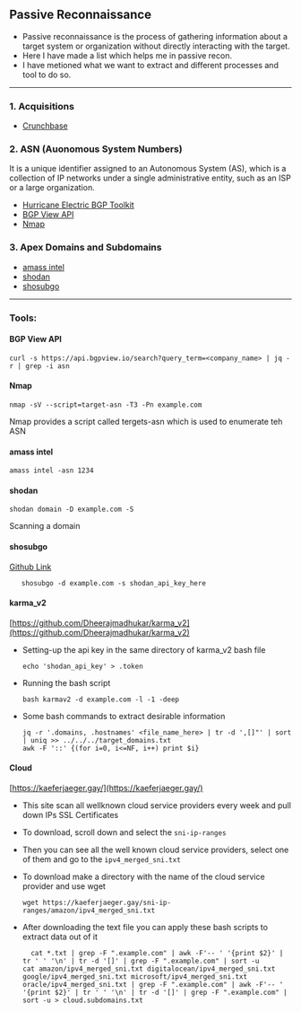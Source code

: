 ## Passive Reconnaissance  
* Passive reconnaissance is the process of gathering information about a target system or organization without directly interacting with the target.
* Here I have made a list which helps me in passive recon.
* I have metioned what we want to extract and different processes and tool to do so.
---  
### 1. Acquisitions
  * [Crunchbase](https://www.crunchbase.com/)
### 2. ASN (Auonomous System Numbers)
It is a unique identifier assigned to an Autonomous System (AS), which is a collection of IP networks under a single administrative entity, such as an ISP or a large organization.
  * [Hurricane Electric BGP Toolkit](https://bgp.he.net/)
  * [BGP View API](https://github.com/SpiderSec101/Web_Application_Security_Testing/blob/main/Recon/Passive_Recon.md#bgp-view-api)
  * [Nmap](https://github.com/SpiderSec101/Web_Application_Security_Testing/blob/main/Recon/Passive_Recon.md#nmap)
### 3. Apex Domains and Subdomains    
  * [amass intel](https://github.com/SpiderSec101/Web_Application_Security_Testing/blob/main/Recon/Passive_Recon.md#amass-intel)
  * [shodan](https://github.com/SpiderSec101/Web_Application_Security_Testing/blob/main/Recon/Passive_Recon.md#shodan)
  * [shosubgo]()


---  
### Tools:
#### BGP View API
    curl -s https://api.bgpview.io/search?query_term=<company_name> | jq -r | grep -i asn
#### Nmap  
    nmap -sV --script=target-asn -T3 -Pn example.com
Nmap provides a script called tergets-asn which is used to enumerate teh ASN  
#### amass intel
    amass intel -asn 1234
#### shodan
    shodan domain -D example.com -S
Scanning a domain
#### shosubgo  
   [Github Link](https://github.com/incogbyte/shosubgo)  
   
       shosubgo -d example.com -s shodan_api_key_here
#### karma_v2  
[https://github.com/Dheerajmadhukar/karma_v2](https://github.com/Dheerajmadhukar/karma_v2)  
  * Setting-up the api key in the same directory of karma_v2 bash file

        echo 'shodan_api_key' > .token
  * Running the bash script

        bash karmav2 -d example.com -l -1 -deep
  * Some bash commands to extract desirable information

        jq -r '.domains, .hostnames' <file_name_here> | tr -d ',[]"' | sort | uniq >> ../../../target_domains.txt
        awk -F '::' {(for i=0, i<=NF, i++) print $i}
#### Cloud
[https://kaeferjaeger.gay/](https://kaeferjaeger.gay/)
  * This site scan all wellknown cloud service providers every week and pull down IPs SSL Certificates
  * To download, scroll down and select the ```sni-ip-ranges```
  * Then you can see all the well known cloud service providers, select one of them and go to the ```ipv4_merged_sni.txt```
  * To download make a directory with the name of the cloud service provider and use wget

        wget https://kaeferjaeger.gay/sni-ip-ranges/amazon/ipv4_merged_sni.txt
  * After downloading the text file you can apply these bash scripts to extract data out of it

          cat *.txt | grep -F ".example.com" | awk -F'-- ' '{print $2}' | tr ' ' '\n' | tr -d '[]' | grep -F ".example.com" | sort -u
        cat amazon/ipv4_merged_sni.txt digitalocean/ipv4_merged_sni.txt google/ipv4_merged_sni.txt microsoft/ipv4_merged_sni.txt oracle/ipv4_merged_sni.txt | grep -F ".example.com" | awk -F'-- ' '{print $2}' | tr ' ' '\n' | tr -d '[]' | grep -F ".example.com" | sort -u > cloud.subdomains.txt

    
    

    
